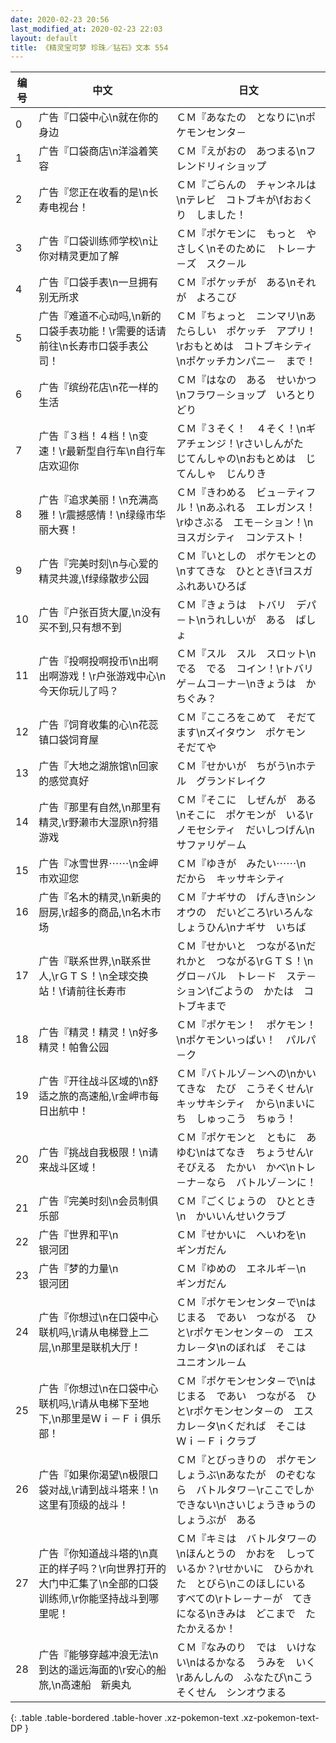 ```yaml
---
date: 2020-02-23 20:56
last_modified_at: 2020-02-23 22:03
layout: default
title: 《精灵宝可梦 珍珠／钻石》文本 554
---
```

| 编号 | 中文 | 日文 |
| ---- | ---- | ---- |
| 0 | 广告『口袋中心\n就在你的身边 | ＣＭ『あなたの　となりに\nポケモンセンタ－ |
| 1 | 广告『口袋商店\n洋溢着笑容 | ＣＭ『えがおの　あつまる\nフレンドリィショップ |
| 2 | 广告『您正在收看的是\n长寿电视台！ | ＣＭ『ごらんの　チャンネルは\nテレビ　コトブキが\fおおくり　しました！ |
| 3 | 广告『口袋训练师学校\n让你对精灵更加了解 | ＣＭ『ポケモンに　もっと　やさしく\nそのために　トレ－ナ－ズ　スク－ル |
| 4 | 广告『口袋手表\n一旦拥有别无所求 | ＣＭ『ポケッチが　ある\nそれが　よろこび |
| 5 | 广告『难道不心动吗,\n新的口袋手表功能！\r需要的话请前往\n长寿市口袋手表公司！ | ＣＭ『ちょっと　ニンマリ\nあたらしい　ポケッチ　アプリ！\rおもとめは　コトブキシティ\nポケッチカンパニ－　まで！ |
| 6 | 广告『缤纷花店\n花一样的生活 | ＣＭ『はなの　ある　せいかつ\nフラワ－ショップ　いろとりどり |
| 7 | 广告『３档！４档！\n变速！\r最新型自行车\n自行车店欢迎你 | ＣＭ『３そく！　４そく！\nギアチェンジ！\rさいしんがた　じてんしゃの\nおもとめは　じてんしゃ　じんりき |
| 8 | 广告『追求美丽！\n充满高雅！\r震撼感情！\n绿缘市华丽大赛！ | ＣＭ『きわめる　ビュ－ティフル！\nあふれる　エレガンス！\rゆさぶる　エモ－ション！\nヨスガシティ　コンテスト！ |
| 9 | 广告『完美时刻\n与心爱的精灵共渡,\f绿缘散步公园 | ＣＭ『いとしの　ポケモンとの\nすてきな　ひととき\fヨスガ　ふれあいひろば |
| 10 | 广告『户张百货大厦,\n没有买不到,只有想不到 | ＣＭ『きょうは　トバリ　デパ－ト\nうれしいが　ある　ばしょ |
| 11 | 广告『投啊投啊投币\n出啊出啊游戏！\r户张游戏中心\n今天你玩儿了吗？ | ＣＭ『スル　スル　スロット\nでる　でる　コイン！\rトバリ　ゲ－ムコ－ナ－\nきょうは　かちぐみ？ |
| 12 | 广告『饲育收集的心\n花蕊镇口袋饲育屋 | ＣＭ『こころをこめて　そだてます\nズイタウン　ポケモン　そだてや |
| 13 | 广告『大地之湖旅馆\n回家的感觉真好 | ＣＭ『せかいが　ちがう\nホテル　グランドレイク |
| 14 | 广告『那里有自然,\n那里有精灵,\r野濑市大湿原\n狩猎游戏 | ＣＭ『そこに　しぜんが　ある\nそこに　ポケモンが　いる\rノモセシティ　だいしつげん\nサファリゲ－ム |
| 15 | 广告『冰雪世界⋯⋯\n金岬市欢迎您 | ＣＭ『ゆきが　みたい⋯⋯\n　だから　キッサキシティ |
| 16 | 广告『名木的精灵,\n新奥的厨房,\r超多的商品,\n名木市场 | ＣＭ『ナギサの　げんき\nシンオウの　だいどころ\rいろんな　しょうひん\nナギサ　いちば |
| 17 | 广告『联系世界,\n联系世人,\rＧＴＳ！\n全球交换站！\f请前往长寿市 | ＣＭ『せかいと　つながる\nだれかと　つながる\rＧＴＳ！\nグロ－バル　トレ－ド　ステ－ション\fごようの　かたは　コトブキまで |
| 18 | 广告『精灵！精灵！\n好多精灵！帕鲁公园 | ＣＭ『ポケモン！　ポケモン！\nポケモンいっぱい！　パルパ－ク |
| 19 | 广告『开往战斗区域的\n舒适之旅的高速船,\r金岬市每日出航中！ | ＣＭ『バトルゾ－ンへの\nかいてきな　たび　こうそくせん\rキッサキシティ　から\nまいにち　しゅっこう　ちゅう！ |
| 20 | 广告『挑战自我极限！\n请来战斗区域！ | ＣＭ『ポケモンと　ともに　あゆむ\nはてなき　ちょうせん\rそびえる　たかい　かべ\nトレ－ナ－なら　バトルゾ－ンに！ |
| 21 | 广告『完美时刻\n会员制俱乐部 | ＣＭ『ごくじょうの　ひととき\n　かいいんせいクラブ |
| 22 | 广告『世界和平\n　　　　　　　　　　银河团 | ＣＭ『せかいに　へいわを\n　　　　　　　　　　ギンガだん |
| 23 | 广告『梦的力量\n　　　　　　　　　　银河团 | ＣＭ『ゆめの　エネルギ－\n　　　　　　　　　　ギンガだん |
| 24 | 广告『你想过\n在口袋中心联机吗,\r请从电梯登上二层,\n那里是联机大厅！ | ＣＭ『ポケモンセンタ－で\nはじまる　であい　つながる　ひと\rポケモンセンタ－の　エスカレ－タ\nのぼれば　そこは　ユニオンル－ム |
| 25 | 广告『你想过\n在口袋中心联机吗,\r请从电梯下至地下,\n那里是Ｗｉ－Ｆｉ俱乐部！ | ＣＭ『ポケモンセンタ－で\nはじまる　であい　つながる　ひと\rポケモンセンタ－の　エスカレ－タ\nくだれば　そこは　Ｗｉ－Ｆｉクラブ |
| 26 | 广告『如果你渴望\n极限口袋对战,\r请到战斗塔来！\n这里有顶级的战斗！ | ＣＭ『とびっきりの　ポケモンしょうぶ\nあなたが　のぞむなら　バトルタワ－\rここでしか　できない\nさいじょうきゅうの　しょうぶが　ある |
| 27 | 广告『你知道战斗塔的\n真正的样子吗？\r向世界打开的大门中汇集了\n全部的口袋训练师,\r你能坚持战斗到哪里呢！ | ＣＭ『キミは　バトルタワ－の\nほんとうの　かおを　しっているか？\rせかいに　ひらかれた　とびら\nこのほしにいる　すべての\rトレ－ナ－が　てきになる\nきみは　どこまで　たたかえるか！ |
| 28 | 广告『能够穿越冲浪无法\n到达的遥远海面的\r安心的船旅,\n高速船　新奥丸 | ＣＭ『なみのり　では　いけない\nはるかなる　うみを　いく\rあんしんの　ふなたび\nこうそくせん　シンオウまる |
{: .table .table-bordered .table-hover .xz-pokemon-text .xz-pokemon-text-DP }